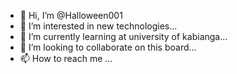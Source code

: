 - 👋 Hi, I’m @Halloween001
- 👀 I’m interested in new technologies...
- 🌱 I’m currently learning at university of kabianga...
- 💞️ I’m looking to collaborate on this board...
- 📫 How to reach me ...

<!---
Halloween001/Halloween001 is a ✨ special ✨ repository because its `README.md` (this file) appears on your GitHub profile.
You can click the Preview link to take a look at your changes.
--->
